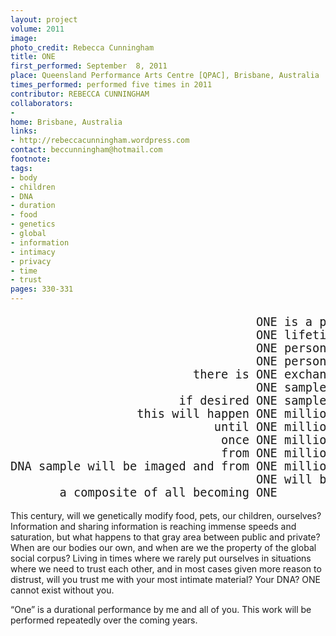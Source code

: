 ```yaml
---
layout: project
volume: 2011
image:
photo_credit: Rebecca Cunningham
title: ONE
first_performed: September  8, 2011
place: Queensland Performance Arts Centre [QPAC], Brisbane, Australia
times_performed: performed five times in 2011
contributor: REBECCA CUNNINGHAM
collaborators:
-
home: Brisbane, Australia
links:
- http://rebeccacunningham.wordpress.com
contact: beccunningham@hotmail.com
footnote:
tags:
- body
- children
- DNA
- duration
- food
- genetics
- global
- information
- intimacy
- privacy
- time
- trust
pages: 330-331
---
```

<pre style="font-size:14pt">
                                   ONE is a performance that may take
                                   ONE lifetime
                                   ONE person sitting opposite
                                   ONE person
                          there is ONE exchange
                                   ONE sample of DNA is collected
                        if desired ONE sample of DNA is exchanged
                  this will happen ONE million times
                             until ONE million samples have been collected
                              once ONE million samples
                              from ONE million people have been collected each
DNA sample will be imaged and from ONE million DNA images
                                   ONE will be made
       a composite of all becoming ONE
</pre>
This century, will we genetically modify food, pets, our children, ourselves? Information and sharing information is reaching immense speeds and saturation, but what happens to that gray area between public and private? When are our bodies our own, and when are we the property of the global social corpus? Living in times where we rarely put ourselves in situations where we need to trust each other, and in most cases given more reason to distrust, will you trust me with your most intimate material? Your DNA? ONE cannot exist without you.

“One” is a durational performance by me and all of you. This work will be performed repeatedly over the coming years.
